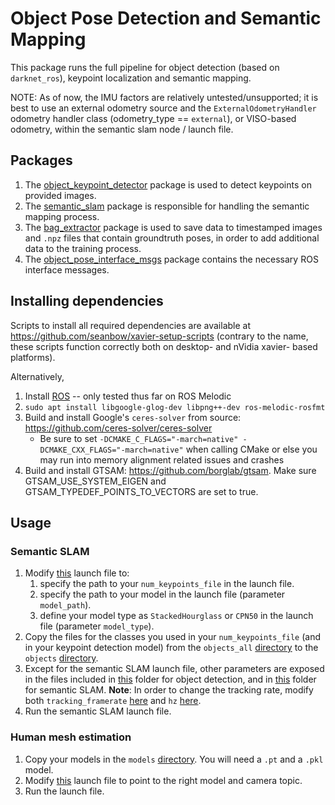 # Object Pose Detection and Semantic Mapping
This package runs the full pipeline for object detection (based on `darknet_ros`), keypoint localization and semantic mapping.

NOTE: As of now, the IMU factors are relatively untested/unsupported; it is best to use an external odometry source and the `ExternalOdometryHandler` odometry handler class (odometry_type == `external`), or VISO-based odometry, within the semantic slam node / launch file.

## Packages
1. The [object_keypoint_detector](object_keypoint_detector) package is used to detect keypoints on provided images.
1. The [semantic_slam](https://github.com/seanbow/semantic_slam) package is responsible for handling the semantic mapping process.
1. The [bag_extractor](bag_extractor) package is used to save data to timestamped images and `.npz` files that contain groundtruth poses, in order to add additional data to the training process.
1. The [object_pose_interface_msgs](object_pose_interface_msgs) package contains the necessary ROS interface messages.

## Installing dependencies
Scripts to install all required dependencies are available at https://github.com/seanbow/xavier-setup-scripts (contrary to the name, these scripts function correctly both on desktop- and nVidia xavier- based platforms).

Alternatively,
1. Install [ROS](https://www.ros.org/) -- only tested thus far on ROS Melodic
1. `sudo apt install libgoogle-glog-dev libpng++-dev ros-melodic-rosfmt`
1. Build and install Google's `ceres-solver` from source: https://github.com/ceres-solver/ceres-solver
    - Be sure to set `-DCMAKE_C_FLAGS="-march=native" -DCMAKE_CXX_FLAGS="-march=native"` when calling CMake or else you may run into memory alignment related issues and crashes
1. Build and install GTSAM: https://github.com/borglab/gtsam. Make sure GTSAM_USE_SYSTEM_EIGEN and GTSAM_TYPEDEF_POINTS_TO_VECTORS are set to true.

## Usage
### Semantic SLAM
1. Modify [this](https://github.com/seanbow/semantic_slam/blob/master/launch/semantic_slam.launch) launch file to:
    1. specify the path to your `num_keypoints_file` in the launch file.
    1. specify the path to your model in the launch file (parameter `model_path`).
    1. define your model type as `StackedHourglass` or `CPN50` in the launch file (parameter `model_type`).
1. Copy the files for the classes you used in your `num_keypoints_file` (and in your keypoint detection model) from the `objects_all` [directory](https://github.com/seanbow/semantic_slam/tree/master/models/objects_all) to the `objects` [directory](https://github.com/seanbow/semantic_slam/tree/master/models/objects).
1. Except for the semantic SLAM launch file, other parameters are exposed in the files included in [this](https://github.com/seanbow/darknet_ros/tree/master/darknet_ros/config) folder for object detection, and in [this](https://github.com/seanbow/semantic_slam/tree/master/param) folder for semantic SLAM. **Note**: In order to change the tracking rate, modify both `tracking_framerate` [here](https://github.com/seanbow/semantic_slam/blob/master/param/zed.yaml) and `hz` [here](https://github.com/seanbow/darknet_ros/blob/master/darknet_ros/config/zed.yaml).
1. Run the semantic SLAM launch file.

### Human mesh estimation
1. Copy your models in the `models` [directory](object_keypoint_detector/models). You will need a `.pt` and a `.pkl` model.
1. Modify [this](object_keypoint_detector/launch/human_mesh_darknet.launch) launch file to point to the right model and camera topic.
1. Run the launch file.
